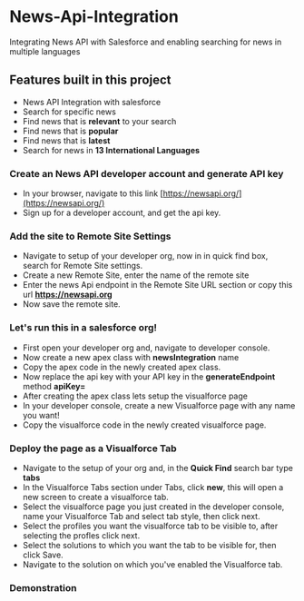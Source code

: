 # News-Api-Integration

Integrating News API with Salesforce and enabling searching for news in multiple languages

## Features built in this project

- News API Integration with salesforce
- Search for specific news
- Find news that is **relevant** to your search
- Find news that is **popular**
- Find news that is **latest**
- Search for news in **13 International Languages**

### Create an News API developer account and generate API key

- In your browser, navigate to this link [https://newsapi.org/](https://newsapi.org/)
- Sign up for a developer account, and get the api key.

### Add the site to Remote Site Settings

- Navigate to setup of your developer org, now in in quick find box, search for Remote Site settings.
- Create a new Remote Site, enter the name of the remote site
- Enter the news Api endpoint in the Remote Site URL section or copy this url **https://newsapi.org**
- Now save the remote site.

### Let's run this in a salesforce org!

- First open your developer org and, navigate to developer console.
- Now create a new apex class with **newsIntegration** name
- Copy the apex code in the newly created apex class.
- Now replace the api key with your API key in the **generateEndpoint** method **apiKey=<replace me>**
- After creating the apex class lets setup the visualforce page
- In your developer console, create a new Visualforce page with any name you want!
- Copy the visualforce code in the newly created visualforce page.

### Deploy the page as a Visualforce Tab

- Navigate to the setup of your org and, in the **Quick Find** search bar type **tabs**
- In the Visualforce Tabs section under Tabs, click **new**, this will open a new screen to create a visualforce tab.
- Select the visualforce page you just created in the developer console, name your Visualforce Tab and select tab style, then click next.
- Select the profiles you want the visualforce tab to be visible to, after selecting the profles click next.
- Select the solutions to which you want the tab to be visible for, then click Save.
- Navigate to the solution on which you've enabled the Visualforce tab.

### Demonstration
